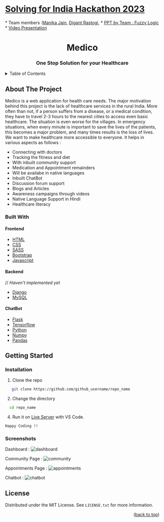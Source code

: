 <a href="https://practice.geeksforgeeks.org/solving-for-india-hackathon/">
  <h1>
Solving for India Hackathon 2023</h1>
</a>
* Team members :<a href="https://github.com/manikajain11/">Manika Jain</a>, 
<a href="https://github.com/digantrastogi/">Digant Rastogi</a>, 
* <a href="Medico (Team - Fuzzy Logic) HackStack'22.pdf">PPT by Team : Fuzzy Logic</a><br/>
* <a href="https://drive.google.com/file/d/19GIVHV45HowFkjH4K7eG5JrEI2rxsDGJ/view?usp=sharing">Video Presentation</a>

<!-- PROJECT LOGO -->
<br />


 
<h1 align="center">Medico</h1>
<h3 align="center"> One Stop Solution for your Healthcare </h3>

</div>



<!-- TABLE OF CONTENTS -->
<details>
  <summary>Table of Contents</summary>
  <ol>
    <li>
      <a href="#about-the-project">About The Project</a>
      <ul>
        <li><a href="#built-with">Built With</a></li>
      </ul>
    </li>
    <li>
      <a href="#getting-started">Getting Started</a>
      <ul>
      <a href="#installation">Installation</a>
      </ul>
    </li>
    <li><a href="#usage">Usage</a></li>
    <li><a href="#screenshots">Screenshots</a></li>
    <li><a href="#license">License</a></li>
  </ol>
</details>



<!-- ABOUT THE PROJECT -->
## About The Project
Medico is a web application for health care needs. The major motivation behind this project is the lack of healthcare services in the rural India. More often than not, if a person suffers from a disease, or a medical condition, they have to travel 2-3 hours to the nearest cities to access even basic healthcare. The situation is even worse for the villages. In emergency situations, when every minute is important to save the lives of the patients, this becomes a major problem, and many times results is the loss of lives. We want to make healthcare more accessible to everyone.
It helps in various aspects as follows : 
* Connecting with doctors
* Tracking the fitness and diet
* With inbuilt community support
* Medication and Appointment remainders
* Will be availabe in native languages
* Inbuilt ChatBot
* Discussion forum support
* Blogs and Articles
* Awareness campaigns through videos
* Native Language Support in Hindi
* Healthcare literacy



### Built With

#### Frontend
* [HTML](https://developer.mozilla.org/en-US/docs/Web/HTML)
* [CSS](https://developer.mozilla.org/en-US/docs/Web/CSS)
* [SASS](https://sass-lang.com/)
* [Bootstrap](https://getbootstrap.com)
* [Javascript](https://developer.mozilla.org/en-US/docs/Web/JavaScript)

#### Backend
// *Haven't implemented yet*
* [Django](https://docs.djangoproject.com/en/4.0/)
* [MySQL](https://dev.mysql.com/doc/)

#### ChatBot
* [Flask](https://flask.palletsprojects.com/en/2.1.x/)
* [Tensorflow](https://www.tensorflow.org/)
* [Python](https://docs.python.org/3/)
* [Numpy](https://numpy.org/doc/)
* [Pandas](https://pandas.pydata.org/docs/)


## Getting Started

### Installation

1. Clone the repo
```sh
   git clone https://github.com/github_username/repo_name
```
2. Change the directory
```sh
  cd repo_name
```
4. Run it on [Live Server](https://marketplace.visualstudio.com/items?itemName=ritwickdey.LiveServer) with VS Code.
```sh
Happy Coding !!
```

### Screenshots 

Dashboard : 
![dashboard](https://user-images.githubusercontent.com/60391776/162626522-b3b52d31-b43f-4cb9-93fe-c1362dc5bb1e.png)

Community Page :
![community](https://user-images.githubusercontent.com/60391776/162626622-56d6e79b-9e6f-40ed-88f4-ce9e65525db7.png)

Appointments Page :
![appointments](https://user-images.githubusercontent.com/60391776/162626517-ad4b38ea-af8c-4fe5-b976-de98f45b8014.png)

Chatbot :
![chatbot](https://user-images.githubusercontent.com/60391776/162632722-6270c9dd-d16b-4bd4-8138-d416d6099955.png)


<!-- LICENSE -->
## License

Distributed under the MIT License. See `LICENSE.txt` for more information.

<p align="right">(<a href="#top">back to top</a>)</p>




